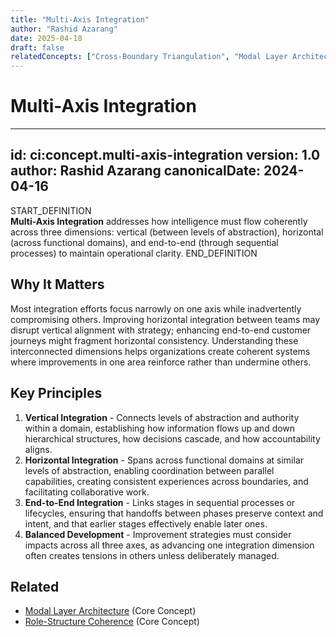 ```yaml
---
title: "Multi-Axis Integration"
author: "Rashid Azarang"
date: 2025-04-18
draft: false
relatedConcepts: ["Cross-Boundary Triangulation", "Modal Layer Architecture", "Multi-Axis Integration Framework", "Role-Structure Coherence"]
---
```


<!-- Migration Status: Complete -->

# Multi-Axis Integration

---
id: ci:concept.multi-axis-integration
version: 1.0
author: Rashid Azarang
canonicalDate: 2024-04-16
---

START_DEFINITION  
**Multi-Axis Integration** addresses how intelligence must flow coherently across three dimensions: vertical (between levels of abstraction), horizontal (across functional domains), and end-to-end (through sequential processes) to maintain operational clarity.
END_DEFINITION

## Why It Matters
Most integration efforts focus narrowly on one axis while inadvertently compromising others. Improving horizontal integration between teams may disrupt vertical alignment with strategy; enhancing end-to-end customer journeys might fragment horizontal consistency. Understanding these interconnected dimensions helps organizations create coherent systems where improvements in one area reinforce rather than undermine others.

## Key Principles
1. **Vertical Integration** - Connects levels of abstraction and authority within a domain, establishing how information flows up and down hierarchical structures, how decisions cascade, and how accountability aligns.
2. **Horizontal Integration** - Spans across functional domains at similar levels of abstraction, enabling coordination between parallel capabilities, creating consistent experiences across boundaries, and facilitating collaborative work.
3. **End-to-End Integration** - Links stages in sequential processes or lifecycles, ensuring that handoffs between phases preserve context and intent, and that earlier stages effectively enable later ones.
4. **Balanced Development** - Improvement strategies must consider impacts across all three axes, as advancing one integration dimension often creates tensions in others unless deliberately managed.







## Related

- [Modal Layer Architecture](modal-layer-architecture.md) (Core Concept)
- [Role-Structure Coherence](role-structure-coherence.md) (Core Concept)
